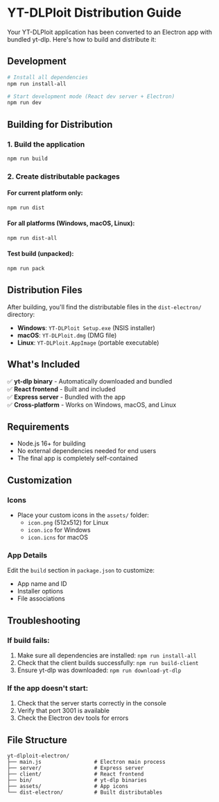 # YT-DLPloit Distribution Guide

Your YT-DLPloit application has been converted to an Electron app with bundled yt-dlp. Here's how to build and distribute it:

## Development

```bash
# Install all dependencies
npm run install-all

# Start development mode (React dev server + Electron)
npm run dev
```

## Building for Distribution

### 1. Build the application

```bash
npm run build
```

### 2. Create distributable packages

#### For current platform only:

```bash
npm run dist
```

#### For all platforms (Windows, macOS, Linux):

```bash
npm run dist-all
```

#### Test build (unpacked):

```bash
npm run pack
```

## Distribution Files

After building, you'll find the distributable files in the `dist-electron/` directory:

- **Windows**: `YT-DLPloit Setup.exe` (NSIS installer)
- **macOS**: `YT-DLPloit.dmg` (DMG file)
- **Linux**: `YT-DLPloit.AppImage` (portable executable)

## What's Included

✅ **yt-dlp binary** - Automatically downloaded and bundled  
✅ **React frontend** - Built and included  
✅ **Express server** - Bundled with the app  
✅ **Cross-platform** - Works on Windows, macOS, and Linux

## Requirements

- Node.js 16+ for building
- No external dependencies needed for end users
- The final app is completely self-contained

## Customization

### Icons

- Place your custom icons in the `assets/` folder:
  - `icon.png` (512x512) for Linux
  - `icon.ico` for Windows
  - `icon.icns` for macOS

### App Details

Edit the `build` section in `package.json` to customize:

- App name and ID
- Installer options
- File associations

## Troubleshooting

### If build fails:

1. Make sure all dependencies are installed: `npm run install-all`
2. Check that the client builds successfully: `npm run build-client`
3. Ensure yt-dlp was downloaded: `npm run download-yt-dlp`

### If the app doesn't start:

1. Check that the server starts correctly in the console
2. Verify that port 3001 is available
3. Check the Electron dev tools for errors

## File Structure

```
yt-dlploit-electron/
├── main.js                 # Electron main process
├── server/                 # Express server
├── client/                 # React frontend
├── bin/                    # yt-dlp binaries
├── assets/                 # App icons
└── dist-electron/          # Built distributables
```
